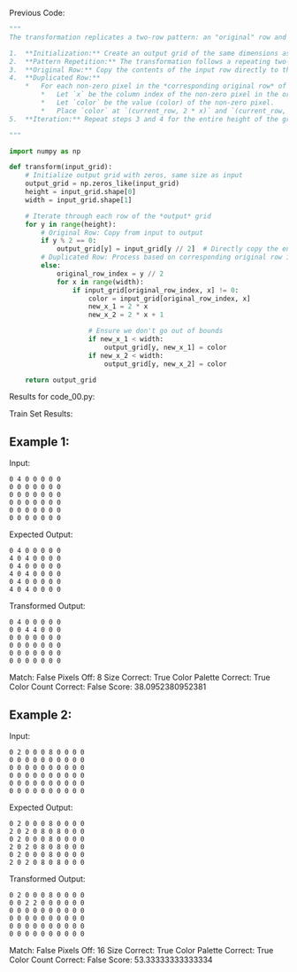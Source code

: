 
Previous Code:
```python
"""
The transformation replicates a two-row pattern: an "original" row and a "duplicated" row, throughout the entire grid.

1.  **Initialization:** Create an output grid of the same dimensions as the input grid, filled with zeros.
2.  **Pattern Repetition:** The transformation follows a repeating two-row pattern: an "original" row and a "duplicated" row.
3.  **Original Row:** Copy the contents of the input row directly to the corresponding output row.
4.  **Duplicated Row:**
    *   For each non-zero pixel in the *corresponding original row* of the input grid:
        *   Let `x` be the column index of the non-zero pixel in the original row.
        *   Let `color` be the value (color) of the non-zero pixel.
        *   Place `color` at `(current_row, 2 * x)` and `(current_row, 2 * x + 1)` in the output grid.
5.  **Iteration:** Repeat steps 3 and 4 for the entire height of the grid, creating the alternating pattern of original and duplicated rows. The "original row" index is calculated as `y // 2` from the input grid.

"""

import numpy as np

def transform(input_grid):
    # Initialize output grid with zeros, same size as input
    output_grid = np.zeros_like(input_grid)
    height = input_grid.shape[0]
    width = input_grid.shape[1]

    # Iterate through each row of the *output* grid
    for y in range(height):
        # Original Row: Copy from input to output
        if y % 2 == 0:
            output_grid[y] = input_grid[y // 2]  # Directly copy the entire row
        # Duplicated Row: Process based on corresponding original row in input
        else:
            original_row_index = y // 2
            for x in range(width):
                if input_grid[original_row_index, x] != 0:
                    color = input_grid[original_row_index, x]
                    new_x_1 = 2 * x
                    new_x_2 = 2 * x + 1

                    # Ensure we don't go out of bounds
                    if new_x_1 < width:
                        output_grid[y, new_x_1] = color
                    if new_x_2 < width:
                        output_grid[y, new_x_2] = color

    return output_grid
```
Results for code_00.py:

Train Set Results:

## Example 1:
Input:
```
0 4 0 0 0 0 0
0 0 0 0 0 0 0
0 0 0 0 0 0 0
0 0 0 0 0 0 0
0 0 0 0 0 0 0
0 0 0 0 0 0 0
```
Expected Output:
```
0 4 0 0 0 0 0
4 0 4 0 0 0 0
0 4 0 0 0 0 0
4 0 4 0 0 0 0
0 4 0 0 0 0 0
4 0 4 0 0 0 0
```
Transformed Output:
```
0 4 0 0 0 0 0
0 0 4 4 0 0 0
0 0 0 0 0 0 0
0 0 0 0 0 0 0
0 0 0 0 0 0 0
0 0 0 0 0 0 0
```
Match: False
Pixels Off: 8
Size Correct: True
Color Palette Correct: True
Color Count Correct: False
Score: 38.0952380952381

## Example 2:
Input:
```
0 2 0 0 0 8 0 0 0 0
0 0 0 0 0 0 0 0 0 0
0 0 0 0 0 0 0 0 0 0
0 0 0 0 0 0 0 0 0 0
0 0 0 0 0 0 0 0 0 0
0 0 0 0 0 0 0 0 0 0
```
Expected Output:
```
0 2 0 0 0 8 0 0 0 0
2 0 2 0 8 0 8 0 0 0
0 2 0 0 0 8 0 0 0 0
2 0 2 0 8 0 8 0 0 0
0 2 0 0 0 8 0 0 0 0
2 0 2 0 8 0 8 0 0 0
```
Transformed Output:
```
0 2 0 0 0 8 0 0 0 0
0 0 2 2 0 0 0 0 0 0
0 0 0 0 0 0 0 0 0 0
0 0 0 0 0 0 0 0 0 0
0 0 0 0 0 0 0 0 0 0
0 0 0 0 0 0 0 0 0 0
```
Match: False
Pixels Off: 16
Size Correct: True
Color Palette Correct: True
Color Count Correct: False
Score: 53.33333333333334
